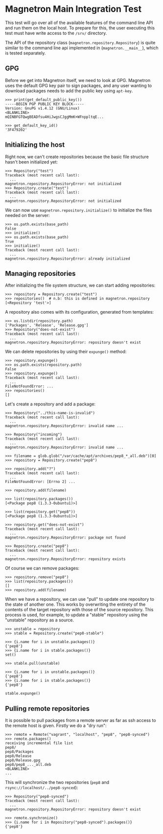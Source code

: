 # Magnetron Main Integration Test

This test will go over all of the available features of the command line API
and run them on the local host. To prepare for this, the user executing this
test must have write access to the `/srv/` directory.

The API of the repository class (`magnetron.repository.Repository`) is quite
similar to the command line api implemented in (`magnetron.__main__`), which
is tested separately.

## GPG

Before we get into Magnetron itself, we need to look at GPG. Magnetron uses
the default GPG key pair to sign packages, and any user wanting to download
packages needs to add the public key using `apt-key`.

    >>> print(get_default_public_key())
    -----BEGIN PGP PUBLIC KEY BLOCK-----
    Version: GnuPG v1.4.12 (GNU/Linux)
    <BLANKLINE>
    mQINBFGTQwgBEADfsu4HiJwgsCJggMmK+WFnppltqE...

    >>> get_default_key_id()
    '3F479202'

## Initializing the host

Right now, we can't create repositories because the basic file structure
hasn't been initialized yet:

    >>> Repository("test")
    Traceback (most recent call last):
      ...
    magnetron.repository.RepositoryError: not initialized
    >>> Repository.create("test")
    Traceback (most recent call last):
      ...
    magnetron.repository.RepositoryError: not initialized

We can now use `magnetron.repository.initialize()` to initialize the files
needed on the server:

    >>> os.path.exists(base_path)
    False
    >>> initialize()
    >>> os.path.exists(base_path)
    True
    >>> initialize()
    Traceback (most recent call last):
      ...
    magnetron.repository.RepositoryError: already initialized

## Managing repositories

After initializing the file system structure, we can start adding repositories:

    >>> repository = Repository.create("test")
    >>> repositories()  # n.b: this is defined in magnetron.repository
    [<Repository 'test'>]


A repository also comes with its configuration, generated from templates:

    >>> os.listdir(repository.path)
    ['Packages', 'Release', 'Release.gpg']
    >>> Repository("does-not-exist")
    Traceback (most recent call last):
      ...
    magnetron.repository.RepositoryError: repository doesn't exist

We can delete repositories by using their `expunge()` method:

    >>> repository.expunge()
    >>> os.path.exists(repository.path)
    False
    >>> repository.expunge()
    Traceback (most recent call last):
      ...
    FileNotFoundError: ...
    >>> repositories()
    []

Let's create a repository and add a package:

    >>> Repository("../this-name-is-invalid")
    Traceback (most recent call last):
      ...
    magnetron.repository.RepositoryError: invalid name ...

    >>> Repository("incoming")
    Traceback (most recent call last):
      ...
    magnetron.repository.RepositoryError: invalid name ...

    >>> filename = glob.glob("/var/cache/apt/archives/pep8_*_all.deb")[0]
    >>> repository = Repository.create("pep8")

    >>> repository.add("?")
    Traceback (most recent call last):
      ...
    FileNotFoundError: [Errno 2] ...

    >>> repository.add(filename)

    >>> list(repository.packages())
    [<Package pep8 (1.3.3-0ubuntu1)>]

    >>> list(repository.get("pep8"))
    [<Package pep8 (1.3.3-0ubuntu1)>]

    >>> repository.get("does-not-exist")
    Traceback (most recent call last):
      ...
    magnetron.repository.RepositoryError: package not found

    >>> Repository.create("pep8")
    Traceback (most recent call last):
      ...
    magnetron.repository.RepositoryError: repository exists

Of course we can remove packages:

    >>> repository.remove("pep8")
    >>> list(repository.packages())
    []
    >>> repository.add(filename)

When we have a repository, we can use "pull" to update one repository to
the state of another one. This works by overwriting the entirety of the
contents of the target repository with those of the source repository.
This process is used, for example, to update a "stable" repository using
the "unstable" repository as a source.

    >>> unstable = repository
    >>> stable = Repository.create("pep8-stable")

    >>> {i.name for i in unstable.packages()}
    {'pep8'}
    >>> {i.name for i in stable.packages()}
    set()

    >>> stable.pull(unstable)

    >>> {i.name for i in unstable.packages()}
    {'pep8'}
    >>> {i.name for i in stable.packages()}
    {'pep8'}

    stable.expunge()

## Pulling remote repositories

It is possible to pull packages from a remote server as far as ssh access to
the remote host is given. Firstly we do a "dry run":

    >>> remote = Remote("vagrant", "localhost", "pep8", "pep8-synced")
    >>> remote.packages()
    receiving incremental file list
    pep8/
    pep8/Packages
    pep8/Release
    pep8/Release.gpg
    pep8/pep8_..._all.deb
    <BLANKLINE>
    ...

This will synchronize the two repositories (`pep8` and
`rsync://localhost/../pep8-synced`):

    >>> Repository("pep8-synced")
    Traceback (most recent call last):
      ...
    magnetron.repository.RepositoryError: repository doesn't exist

    >>> remote.synchronize()
    >>> {i.name for i in Repository("pep8-synced").packages()}
    {'pep8'}
